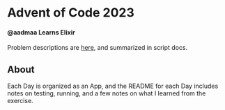 # Advent of Code 2023

#### @aadmaa Learns Elixir
Problem descriptions are [here](https://adventofcode.com/2023), and summarized in script docs.

## About
Each Day is organized as an App, and the README for each Day includes notes on testing, running, and a few notes on what I learned from the exercise.
